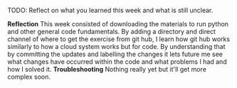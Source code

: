 TODO: Reflect on what you learned this week and what is still unclear.

**Reflection**
This week consisted of downloading the materials to run python and other general code fundamentals. By adding a directory and direct channel of where to get the exercise from git hub, I learn how git hub works similarly to how a cloud system works but for code. By understanding that by committing the updates and labelling the changes it lets future me see what changes have occurred within the code and what problems I had and how I solved it.
**Troubleshooting**
Nothing really yet but it'll get more complex soon.
